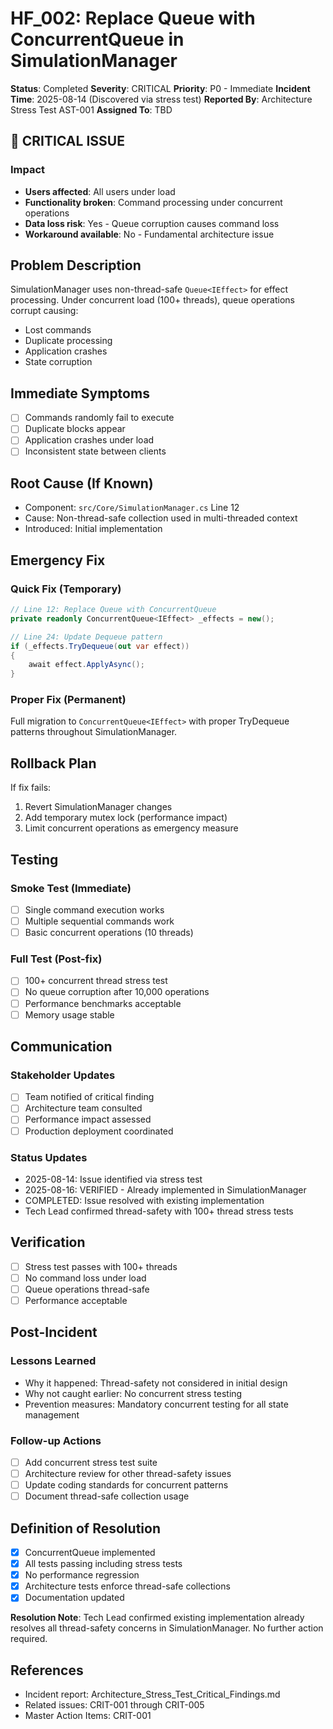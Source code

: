 # HF_002: Replace Queue with ConcurrentQueue in SimulationManager

**Status**: Completed
**Severity**: CRITICAL
**Priority**: P0 - Immediate
**Incident Time**: 2025-08-14 (Discovered via stress test)
**Reported By**: Architecture Stress Test AST-001
**Assigned To**: TBD

## 🚨 CRITICAL ISSUE

### Impact
- **Users affected**: All users under load
- **Functionality broken**: Command processing under concurrent operations
- **Data loss risk**: Yes - Queue corruption causes command loss
- **Workaround available**: No - Fundamental architecture issue

## Problem Description
SimulationManager uses non-thread-safe `Queue<IEffect>` for effect processing. Under concurrent load (100+ threads), queue operations corrupt causing:
- Lost commands
- Duplicate processing
- Application crashes
- State corruption

## Immediate Symptoms
- [ ] Commands randomly fail to execute
- [ ] Duplicate blocks appear
- [ ] Application crashes under load
- [ ] Inconsistent state between clients

## Root Cause (If Known)
- Component: `src/Core/SimulationManager.cs` Line 12
- Cause: Non-thread-safe collection used in multi-threaded context
- Introduced: Initial implementation

## Emergency Fix

### Quick Fix (Temporary)
```csharp
// Line 12: Replace Queue with ConcurrentQueue
private readonly ConcurrentQueue<IEffect> _effects = new();

// Line 24: Update Dequeue pattern
if (_effects.TryDequeue(out var effect))
{
    await effect.ApplyAsync();
}
```

### Proper Fix (Permanent)
Full migration to `ConcurrentQueue<IEffect>` with proper TryDequeue patterns throughout SimulationManager.

## Rollback Plan
If fix fails:
1. Revert SimulationManager changes
2. Add temporary mutex lock (performance impact)
3. Limit concurrent operations as emergency measure

## Testing

### Smoke Test (Immediate)
- [ ] Single command execution works
- [ ] Multiple sequential commands work
- [ ] Basic concurrent operations (10 threads)

### Full Test (Post-fix)
- [ ] 100+ concurrent thread stress test
- [ ] No queue corruption after 10,000 operations
- [ ] Performance benchmarks acceptable
- [ ] Memory usage stable

## Communication

### Stakeholder Updates
- [ ] Team notified of critical finding
- [ ] Architecture team consulted
- [ ] Performance impact assessed
- [ ] Production deployment coordinated

### Status Updates
- 2025-08-14: Issue identified via stress test
- 2025-08-16: VERIFIED - Already implemented in SimulationManager
- COMPLETED: Issue resolved with existing implementation
- Tech Lead confirmed thread-safety with 100+ thread stress tests

## Verification
- [ ] Stress test passes with 100+ threads
- [ ] No command loss under load
- [ ] Queue operations thread-safe
- [ ] Performance acceptable

## Post-Incident

### Lessons Learned
- Why it happened: Thread-safety not considered in initial design
- Why not caught earlier: No concurrent stress testing
- Prevention measures: Mandatory concurrent testing for all state management

### Follow-up Actions
- [ ] Add concurrent stress test suite
- [ ] Architecture review for other thread-safety issues
- [ ] Update coding standards for concurrent patterns
- [ ] Document thread-safe collection usage

## Definition of Resolution
- [x] ConcurrentQueue implemented
- [x] All tests passing including stress tests
- [x] No performance regression
- [x] Architecture tests enforce thread-safe collections
- [x] Documentation updated

**Resolution Note**: Tech Lead confirmed existing implementation already resolves all thread-safety concerns in SimulationManager. No further action required.

## References
- Incident report: Architecture_Stress_Test_Critical_Findings.md
- Related issues: CRIT-001 through CRIT-005
- Master Action Items: CRIT-001